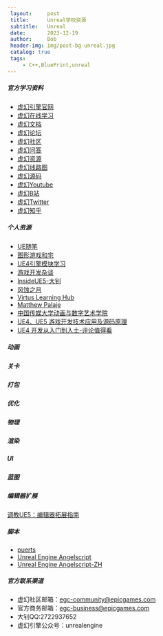 ```yaml
---
 layout:     post
 title:      Unreal学校资源
 subtitle:   Unreal
 date:       2023-12-19
 author:     Bob
 header-img: img/post-bg-unreal.jpg
 catalog: true
 tags:
     - C++,BluePrint,unreal
---
```


##### 官方学习资料
+ [虚幻引擎官网](https://www.unrealengine.com/zh-CN/) 
+ [虚幻在线学习](https://www.unrealengine.com/zh-CN/onlinelearning-courses) 
+ [虚幻文档](https://docs.unrealengine.com/zh-CN/index.html) 
+ [虚幻论坛](https://forums.unrealengine.com/) 
+ [虚幻社区](https://dev.epicgames.com/community/)
+ [虚幻问答](https://answers.unrealengine.com/index.html) 
+ [虚幻资源](https://www.unrealengine.com/zh-CN/resources) 
+ [虚幻线路图](https://trello.com/b/TTAVI7Ny/ue4-roadmap) 
+ [虚幻源码](https://github.com/EpicGames/UnrealEngine)
+ [虚幻Youtube](https://www.youtube.com/channel/UCBobmJyzsJ6Ll7UbfhI4iwQ)
+ [虚幻B站](https://space.bilibili.com/138827797)
+ [虚幻Twitter](https://twitter.com/UnrealEngine)
+ [虚幻知乎](https://www.zhihu.com/org/xu-huan-yin-qing-24)

##### 个人资源
+ [UE随笔](https://zhuanlan.zhihu.com/c_1093468071653646336)
+ [图形游戏和宅](https://zhuanlan.zhihu.com/c_1122162017141633024)
+ [UE4引擎模块学习](https://zhuanlan.zhihu.com/c_1078674745632919552)
+ [游戏开发杂谈](https://zhuanlan.zhihu.com/c_1098650036312940544)
+ [InsideUE5-大钊](https://zhuanlan.zhihu.com/c_1098650036312940544)
+ [风蚀之月](https://blog.ch-wind.com/)
+ [Virtus Learning Hub](https://www.youtube.com/channel/UCz-eYJAUgSE-mqzKtit7m9g)
+ [Matthew Palaje](https://www.youtube.com/c/MatthewPalaje)
+ [中国传媒大学动画与数字艺术学院](https://space.bilibili.com/87805098/video)
+ [UE4、UE5 游戏开发技术应用及源码原理](https://www.zhihu.com/column/c_1428323433248092160)
+ [UE4 开发从入门到入土-评论值得看](https://zhuanlan.zhihu.com/p/129689221)

##### 动画

##### 关卡

##### 打包

##### 优化

##### 物理

##### 渲染

##### UI

##### 蓝图


##### 编辑器扩展
[调教UE5：编辑器拓展指南](https://www.zhihu.com/column/c_1363944783237570560)

##### 脚本
+ [puerts](https://github.com/Tencent/puerts/tree/master)
+ [Unreal Engine Angelscript](https://angelscript.hazelight.se/)
+ [Unreal Engine Angelscript-ZH](https://docs.angelscript-ue.g1sgame.com/)

##### 官方联系渠道
+ 虚幻社区邮箱：egc-community@epicgames.com
+ 官方商务邮箱：egc-business@epicgames.com
+ 大钊QQ:2722937652
+ 虚幻引擎公众号：unrealengine

